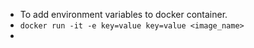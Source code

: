 - To add environment variables to docker container.
- `docker run -it -e key=value key=value <image_name>`
- 